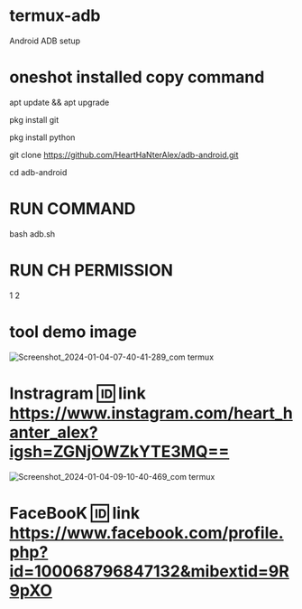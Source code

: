 # termux-adb
Android ADB setup
# oneshot installed copy command

apt update && apt upgrade

pkg install git

pkg install python

git clone https://github.com/HeartHaNterAlex/adb-android.git

cd adb-android

# RUN COMMAND
bash adb.sh


# RUN CH PERMISSION
1
2

# tool demo image 
![Screenshot_2024-01-04-07-40-41-289_com termux](https://github.com/HeartHaNterAlex/termux-adb/assets/139457526/d6117fb1-951f-46ec-bd28-960e85f89b9e)
# Instragram 🆔 link https://www.instagram.com/heart_hanter_alex?igsh=ZGNjOWZkYTE3MQ==
![Screenshot_2024-01-04-09-10-40-469_com termux](https://github.com/HeartHaNterAlex/termux-adb/assets/139457526/cb027817-c60b-411a-93f1-7f43d7ba2f68)
# FaceBooK 🆔 link https://www.facebook.com/profile.php?id=100068796847132&mibextid=9R9pXO
